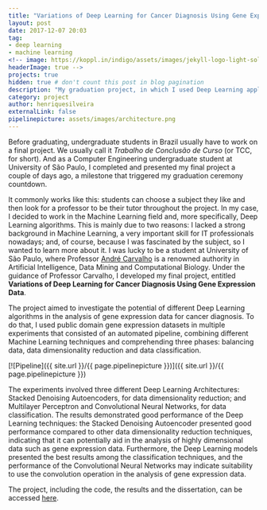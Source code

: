 ```yaml
---
title: "Variations of Deep Learning for Cancer Diagnosis Using Gene Expression Data"
layout: post
date: 2017-12-07 20:03
tag:
- deep learning
- machine learning
<!-- image: https://koppl.in/indigo/assets/images/jekyll-logo-light-solid.png
headerImage: true -->
projects: true
hidden: true # don't count this post in blog pagination
description: "My graduation project, in which I used Deep Learning applied to gene expression data for cancer diagnosis"
category: project
author: henriquesilveira
externalLink: false
pipelinepicture: assets/images/architecture.png
---
```


Before graduating, undergraduate students in Brazil usually have to work on a final project. We usually call it *Trabalho de Conclusão de Curso* (or TCC, for short). And as a Computer Engineering undergraduate student at University of São Paulo, I completed and presented my final project a couple of days ago, a milestone that triggered my graduation ceremony countdown.

It commonly works like this: students can choose a subject they like and then look for a professor to be their tutor throughout the project. In my case, I decided to work in the Machine Learning field and, more specifically, Deep Learning algorithms. This is mainly due to two reasons: I lacked a strong background in Machine Learning, a very important skill for IT professionals nowadays; and, of course, because I was fascinated by the subject, so I wanted to learn more about it. I was lucky to be a student at University of São Paulo, where Professor [André Carvalho](http://bv.fapesp.br/pt/pesquisador/34735/andre-carlos-ponce-de-leon-ferreira-de-carvalho/) is a renowned authority in Artificial Intelligence, Data Mining and Computational Biology. Under the guidance of Professor Carvalho, I developed my final project, entitled **Variations of Deep Learning for Cancer Diagnosis Using Gene Expression Data**.

The project aimed to investigate the potential of different Deep Learning algorithms in the analysis of gene expression data for cancer diagnosis. To do that, I used public domain gene expression datasets in multiple experiments that consisted of an automated pipeline, combining different Machine Learning techniques and comprehending three phases: balancing data, data dimensionality reduction and data classification.

[![Pipeline]({{ site.url }}/{{ page.pipelinepicture }})]({{ site.url }}/{{ page.pipelinepicture }})

The experiments involved three different Deep Learning Architectures: Stacked Denoising Autoencoders, for data dimensionality reduction; and Multilayer Perceptron and Convolutional Neural Networks, for data classification. The results demonstrated good performance of the Deep Learning techniques: the Stacked Denoising Autoencoder presented good performance compared to other data dimensionality reduction techniques, indicating that it can potentially aid in the analysis of highly dimensional data such as gene expression data. Furthermore, the Deep Learning models presented the best results among the classification techniques, and the performance of the Convolutional Neural Networks may indicate suitability to use the convolution operation in the analysis of gene expression data.

The project, including the code, the results and the dissertation, can be accessed [here](https://github.com/henrisilver/DeepLearningCancer).
